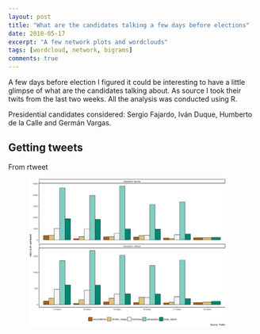 ```yaml
---
layout: post
title: "What are the candidates talking a few days before elections"
date: 2018-05-17
excerpt: "A few network plots and wordclouds"
tags: [wordcloud, network, bigrams]
comments: true
---
```


A few days before election I figured it could be interesting to have a little glimpse of what are the candidates talking about. As source I took their twits from the last two weeks. All the analysis was conducted using R.

Presidential candidates considered: Sergio Fajardo, Iván Duque, Humberto de la Calle and Germán Vargas.

## Getting tweets

From rtweet
<figure>
	<img src="/assets/img/post_1/sum_per_tweet.jpg" width="400" height="300" align="middle">
</figure>
